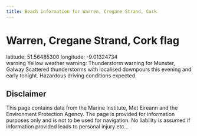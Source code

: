 ```yaml
---
title: Beach information for Warren, Cregane Strand, Cork
---
```

# Warren, Cregane Strand, Cork <span class="material-icons blue-flag">flag</span>

<div class="location-info">latitude: 51.56485300 longitude: -9.01324734</div>
<div class="met-eireann-warnings"><span class="material-icons yellow-warning">warning</span>&nbsp;Yellow weather warning: Thunderstorm warning for Munster, Galway Scattered thunderstorms with localised downpours this evening and early tonight. Hazardous driving conditions expected.&nbsp;</div>
<div></div>

## Disclaimer

This page contains data from the Marine Institute, 
Met Eireann and the Environment Protection Agency. The page is provided for
information purposes only and is not to be used for navigation. No liability 
is assumed if information provided leads to personal injury etc...